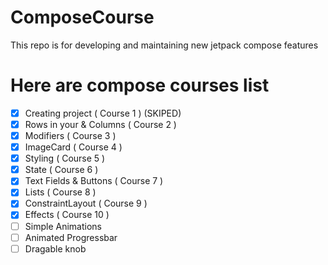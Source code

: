 # ComposeCourse
This repo is for developing and maintaining new jetpack compose features

# Here are compose courses list 

- [x] Creating project ( Course 1 ) (SKIPED)
- [x] Rows in your & Columns ( Course 2 )
- [x] Modifiers ( Course 3 )
- [x] ImageCard ( Course 4 )
- [x] Styling ( Course 5 )
- [x] State ( Course 6 )
- [x] Text Fields & Buttons ( Course 7 )
- [x] Lists ( Course 8 )
- [x] ConstraintLayout ( Course 9 )
- [x] Effects ( Course 10 )
- [ ] Simple Animations
- [ ] Animated Progressbar
- [ ] Dragable knob
